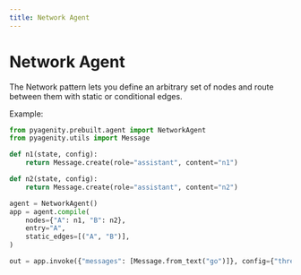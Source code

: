 ```yaml
---
title: Network Agent
---
```


# Network Agent

The Network pattern lets you define an arbitrary set of nodes and route between them with static or conditional edges.

Example:

```python
from pyagenity.prebuilt.agent import NetworkAgent
from pyagenity.utils import Message

def n1(state, config):
    return Message.create(role="assistant", content="n1")

def n2(state, config):
    return Message.create(role="assistant", content="n2")

agent = NetworkAgent()
app = agent.compile(
    nodes={"A": n1, "B": n2},
    entry="A",
    static_edges=[("A", "B")],
)

out = app.invoke({"messages": [Message.from_text("go")]}, config={"thread_id": "net"})
```
